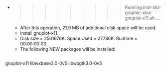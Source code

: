 * >>>>>>>>> Running inst-std-graphic-xtra-gnuplot-x11.sh ...
  * After this operation, 21.9 MB of additional disk space will be used.
  * Install gnuplot-x11.
  * Disk size = 2561676K. Space Used = 27780K. Runtime = 00:00:00:03.
  * The following NEW packages will be installed:
  ```bash
gnuplot-x11 libwxbase3.0-0v5 libwxgtk3.0-0v5
  ```

